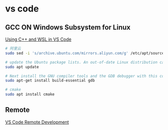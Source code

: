 
# vs code

## GCC ON Windows Subsystem for Linux

[Using C++ and WSL in VS Code](https://code.visualstudio.com/docs/cpp/config-wsl)

```bash
# 阿里云
sudo sed -i 's/archive.ubuntu.com/mirrors.aliyun.com/g' /etc/apt/sources.list

# update the Ubuntu package lists. An out-of-date Linux distribution can sometimes interfere with attempts to install new packages.
sudo apt update

# Next install the GNU compiler tools and the GDB debugger with this command:
sudo apt-get install build-essential gdb

# cmake
sudo apt install cmake
```

## Remote

[VS Code Remote Development](https://code.visualstudio.com/docs/remote/remote-overview)
